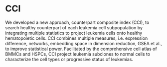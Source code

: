 # CCI

We developed a new approach, counterpart composite index (CCI), to search healthy counterpart of each leukemia cell subpopulation by integrating multiple statistics to project leukemia cells onto healthy hematopoietic cells. CCI combines multiple measures, i.e. expression difference, networks, embedding space in dimension reduction, GSEA et al., to improve statistical power. Facilitated by the comprehensive cell atlas of BMMCs and HSPCs, CCI project leukemia subclones to normal cells to characterize the cell types or progressive status of leukemias.